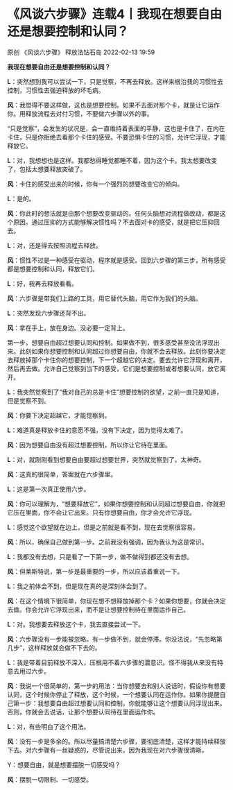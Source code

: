 # 《风谈六步骤》连载4丨我现在想要自由还是想要控制和认同？

原创 《风谈六步骤》 释放法钻石岛 2022-02-13 19:59


**我现在想要自由还是想要控制和认同？**

 

**L**：突然想到我可以尝试一下，只是觉察，不再去释放。这样来根治我的习惯性去控制，习惯性去强迫释放的坏毛病。

**风**：我觉得不要这样做，这也是想要控制。如果不去面对那个卡，就是让它运作你。用释放流程去对付习惯，不要做六步骤以外的事。

“只是觉察”，会发生的状况是，会一直维持着表面的平静，这也是卡住了，在内在卡住，只是你拒绝去看那个卡住的感受。不要恐惧卡住的习惯，允许它浮现，才能释放它。

**L**：对，我想想也是这样。我都愁得睡觉都睡不着，因为这个卡。我太想要改变了，包括太想要释放突破了。

**风**：卡住的感受出来的时候，你有一个强烈的想要改变它的倾向。

**L**：是的。

**风**：你此时的想法就是由那个想要改变驱动的。任何头脑想对流程做改动，都是这个原因。通过压抑的方式能够解决惯性吗？不去面对卡的感受，就是把它压抑回去。

 

**L**：对，还是得去按照流程去释放。

**风**：惯性不过是一种感受在驱动，程序就是感受。回到六步骤的第三步，所有感受都是想要控制和认同，释放它们。

**L**：好，我再去释放看看。

**风**：六步骤是带我们上路的工具，用它替代头脑，用它作为我们的头脑。

**L**：突然发现六步骤还背不出。

**风**：拿在手上，放在身边。没必要一定背上。

第一步，想要自由超过想要认同和控制。如果做不到，很多感受甚至没法浮现出来。此刻如果你想要控制和认同超过你想要自由，你就不会去释放。此刻你要决定去释放掉那个卡住你的想要控制，下一个超越它的决定。要去允许它浮现和离开，然后再去做。允许自己觉察到当下的感受，它们是想要控制或者想要认同，放它离开。

**L**：我突然觉察到了“我对自己的总是卡住”想要控制的欲望，之前一直只是知道，但是觉察不到。

**风**：你要下决定超越它，才能觉察到。

**L**：难道真是释放卡住的意愿不强，没有下决定，因为觉得太难了。

**风**：因为想要自由没有超过想要控制，所以你让它待在里面。

**L**：对，就刚刚看到想要自由要超过想要世界，突然就觉察到了。太神奇。

**风**：这真的很简单，答案就在六步骤里。

**L**：这是第一次真正使用六步。

**风**：你可以理解为，“想要释放它”，如果你想要控制和认同超过想要自由，你就把它压在里面，你不会让它出来。只有你想要自由，你才会允许它浮现。

**L**：感觉这个欲望就在边上，但是之前就是看不到，现在去觉察很容易。

**风**：所以，确保自己做到第一步。之前我没有强调，因为我认为这是常识。

**L**：我都没有去想，只是看了一下第一步，做不做得到都还没有去想。

**风**：但莱斯特说，第一步是最重要的一步，所以应该着重说一下。

**L**：我之前体会不到，但是现在真的是深刻体会到了。

**风**：在这个情境下很简单，你现在想不想释放掉那个卡？如果你想要，你就会决定去做。你会允许它浮现出来，而不是让想要控制待在里面运作自己。

**L**：对。我想要去释放这个卡，我去直接尝试一下。

**风**：六步骤没有一步能被忽略。有一步做不到，就会停滞。你没法说，“先忽略第几步”，这样释放就会做不下去的。

**L**：我是带着目前释放不深入，压根用不着六步骤的潜意识。怪不得我从来没有特意去用过六步。

**风**：我说一个很简单的，第一步的用法：当你想要去和别人说话时，假设你有想要认同，这个时候你停止了释放，这个时候，一个想要认同在运作你。如果你提醒自己第一步：我想要自由超过想要认同和控制，你就能够让这个想要认同浮现出来。否则，你就会去说话，让那个想要认同待在里面运作你。

**L**：对，有些明白了这个用法。

**风**：没有一步是多余的。所以尽量搞清楚六步骤，要彻底清楚，这样才能持续释放下去。对六步骤有一丝疑惑的，尽管说出来，因为我现在对六步骤很清晰。

Y：想要自由，就是想要摆脱一切感受吗？

**风**：摆脱一切限制、一切感受。
